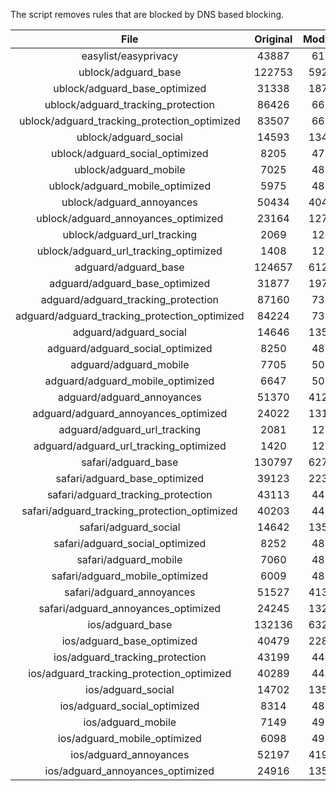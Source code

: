 The script removes rules that are blocked by DNS based blocking.


| File | Original | Modified |
|:----:|:-----:|:-----:|
| easylist/easyprivacy | 43887 | 6194 |
| ublock/adguard_base | 122753 | 59277 |
| ublock/adguard_base_optimized | 31338 | 18798 |
| ublock/adguard_tracking_protection | 86426 | 6673 |
| ublock/adguard_tracking_protection_optimized | 83507 | 6672 |
| ublock/adguard_social | 14593 | 13479 |
| ublock/adguard_social_optimized | 8205 | 4774 |
| ublock/adguard_mobile | 7025 | 4837 |
| ublock/adguard_mobile_optimized | 5975 | 4836 |
| ublock/adguard_annoyances | 50434 | 40404 |
| ublock/adguard_annoyances_optimized | 23164 | 12765 |
| ublock/adguard_url_tracking | 2069 | 1223 |
| ublock/adguard_url_tracking_optimized | 1408 | 1223 |
| adguard/adguard_base | 124657 | 61271 |
| adguard/adguard_base_optimized | 31877 | 19785 |
| adguard/adguard_tracking_protection | 87160 | 7353 |
| adguard/adguard_tracking_protection_optimized | 84224 | 7352 |
| adguard/adguard_social | 14646 | 13539 |
| adguard/adguard_social_optimized | 8250 | 4813 |
| adguard/adguard_mobile | 7705 | 5016 |
| adguard/adguard_mobile_optimized | 6647 | 5015 |
| adguard/adguard_annoyances | 51370 | 41250 |
| adguard/adguard_annoyances_optimized | 24022 | 13197 |
| adguard/adguard_url_tracking | 2081 | 1233 |
| adguard/adguard_url_tracking_optimized | 1420 | 1233 |
| safari/adguard_base | 130797 | 62706 |
| safari/adguard_base_optimized | 39123 | 22348 |
| safari/adguard_tracking_protection | 43113 | 4435 |
| safari/adguard_tracking_protection_optimized | 40203 | 4434 |
| safari/adguard_social | 14642 | 13528 |
| safari/adguard_social_optimized | 8252 | 4810 |
| safari/adguard_mobile | 7060 | 4879 |
| safari/adguard_mobile_optimized | 6009 | 4878 |
| safari/adguard_annoyances | 51527 | 41339 |
| safari/adguard_annoyances_optimized | 24245 | 13261 |
| ios/adguard_base | 132136 | 63222 |
| ios/adguard_base_optimized | 40479 | 22872 |
| ios/adguard_tracking_protection | 43199 | 4443 |
| ios/adguard_tracking_protection_optimized | 40289 | 4442 |
| ios/adguard_social | 14702 | 13560 |
| ios/adguard_social_optimized | 8314 | 4825 |
| ios/adguard_mobile | 7149 | 4918 |
| ios/adguard_mobile_optimized | 6098 | 4917 |
| ios/adguard_annoyances | 52197 | 41905 |
| ios/adguard_annoyances_optimized | 24916 | 13548 |